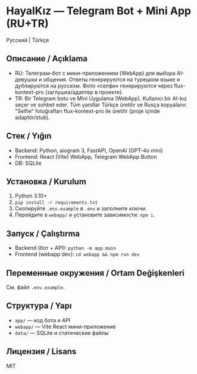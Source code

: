 # HayalKız — Telegram Bot + Mini App (RU+TR)

Русский | Türkçe

## Описание / Açıklama
- RU: Телеграм-бот с мини-приложением (WebApp) для выбора AI-девушки и общения. Ответы генерируются на турецком языке и дублируются на русском. Фото «селфи» генерируются через flux-kontext-pro (заглушка/адаптер в проекте).
- TR: Bir Telegram botu ve Mini Uygulama (WebApp). Kullanıcı bir AI-kız seçer ve sohbet eder. Tüm yanıtlar Türkçe üretilir ve Rusça kopyalanır. "Selfie" fotoğrafları flux-kontext-pro ile üretilir (proje içinde adaptör/stub).

## Стек / Yığın
- Backend: Python, aiogram 3, FastAPI, OpenAI (GPT-4o mini)
- Frontend: React (Vite) WebApp, Telegram WebApp Button
- DB: SQLite

## Установка / Kurulum
1. Python 3.10+
2. `pip install -r requirements.txt`
3. Скопируйте `.env.example` в `.env` и заполните ключи.
4. Перейдите в `webapp/` и установите зависимости: `npm i`.

## Запуск / Çalıştırma
- Backend (бот + API): `python -m app.main`
- Frontend (webapp dev): `cd webapp && npm run dev`

## Переменные окружения / Ortam Değişkenleri
См. файл `.env.example`.

## Структура / Yapı
- `app/` — код бота и API
- `webapp/` — Vite React мини-приложение
- `data/` — SQLite и статические файлы

## Лицензия / Lisans
MIT
